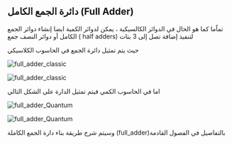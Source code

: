 ## دائرة الجمع الكامل (Full Adder)
 تماًما كما هو الحال في الدوائر الكالسيكية ، يمكن لدوائر الكمية ايضا إنشاء دوائر الجمع الكامل أو دوائر النصف جمع 
( half adders)
 لتنفيذ إضافة تصل إلى 3 بتات

حيث يتم تمثيل دائرة الجمع في الحاسوب الكلاسيكي 


![full_adder_classic](~/images/full_adder_classic2.png)


![full_adder_classic](~/images/full_adder_classic.png)



اما في الحاسوب الكمي فيتم تمثيل الدارة على الشكل التالي 



![full_adder_Quantum](~/images/full_adder_Quantum.png)


![full_adder_Quantum](~/images/full_adder_Quantum2.png)


وسيتم شرح طريقة بناء دارة الجمع الكاملة (full_adder)بالتفاصيل في الفصول القادمة 



